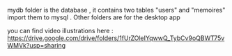 mydb folder is the database , it contains two tables  "users" and "memoires" import them to mysql . Other folders are for the desktop app 

you can find video illustrations here :
https://drive.google.com/drive/folders/1fUrZOleIYqwwQ_TybCv9oQBWT75vWMVk?usp=sharing
